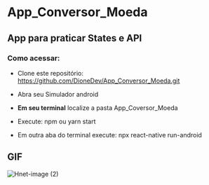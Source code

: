 # App_Conversor_Moeda

## App para praticar States e API

### Como acessar:
- Clone este repositório: https://github.com/DioneDev/App_Conversor_Moeda.git

- Abra seu Simulador android

- **Em seu terminal** localize a pasta App_Coversor_Moeda

- Execute: npm ou yarn start 

- Em outra aba do terminal execute: npx react-native run-android

## GIF 

![Hnet-image (2)](https://user-images.githubusercontent.com/73083955/99823185-da8d8900-2b32-11eb-91f9-2f9f9a2b4206.gif)
